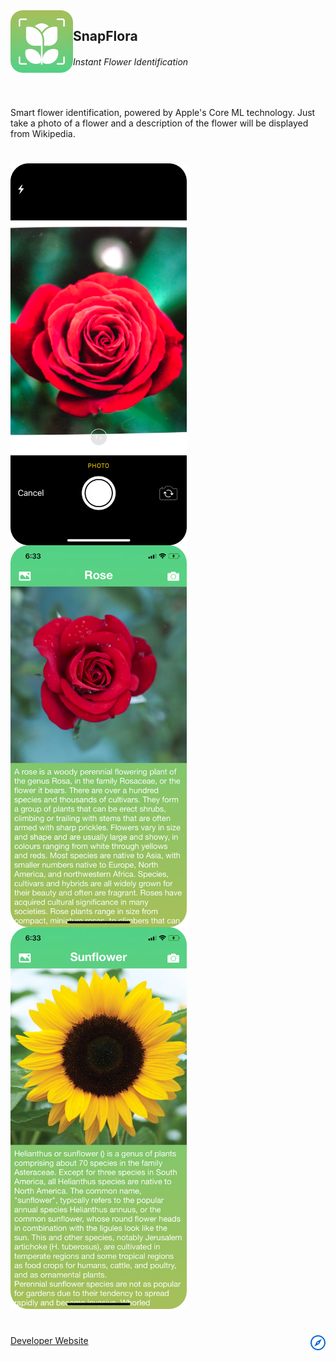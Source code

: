 <img align="left" width="100" height="100" src="https://raw.githubusercontent.com/louismenacho/Images/master/Apps/SnapFlora/icon.png"> 

## SnapFlora
###### Instant Flower Identification

<br/>

Smart flower identification, powered by Apple's Core ML technology. Just take a photo of a flower and a description of the flower will be displayed from Wikipedia.
#

<img align="left" width="282" height="611" src="https://raw.githubusercontent.com/louismenacho/Images/master/Apps/SnapFlora/1.png"> 

<img align="left" width="282" height="611" src="https://raw.githubusercontent.com/louismenacho/Images/master/Apps/SnapFlora/2.png"> 

<img width="282" height="611" src="https://raw.githubusercontent.com/louismenacho/Images/master/Apps/SnapFlora/3.png"> 

#

<a href="https://louismenacho.github.io">
  <img align="right" src="https://raw.githubusercontent.com/louismenacho/Images/master/compass.png">
</a>

[Developer Website](https://louismenacho.github.io)
